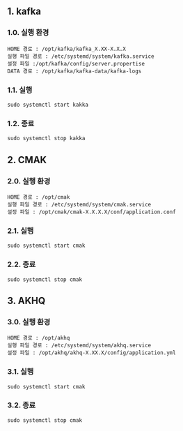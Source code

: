 ## 1. kafka
### 1.0. 실행 환경
```
HOME 경로 : /opt/kafka/kafka_X.XX-X.X.X
실행 파일 경로 : /etc/systemd/system/kafka.service
설정 파일 :/opt/kafka/config/server.propertise
DATA 경로 : /opt/kafka/kafka-data/kafka-logs
```

### 1.1. 실행
```
sudo systemctl start kakka
```

### 1.2. 종료
```
sudo systemctl stop kakka
```


## 2. CMAK
### 2.0. 실행 환경
```
HOME 경로 : /opt/cmak
실행 파일 경로 : /etc/systemd/system/cmak.service
설정 파일 : /opt/cmak/cmak-X.X.X.X/conf/application.conf
```


### 2.1. 실행
```
sudo systemctl start cmak
```

### 2.2. 종료
```
sudo systemctl stop cmak
```


## 3. AKHQ
### 3.0. 실행 환경
```
HOME 경로 : /opt/akhq
실행 파일 경로 : /etc/systemd/system/akhq.service
설정 파일 : /opt/akhq/akhq-X.XX.X/config/application.yml
```


### 3.1. 실행
```
sudo systemctl start cmak
```

### 3.2. 종료
```
sudo systemctl stop cmak
```
